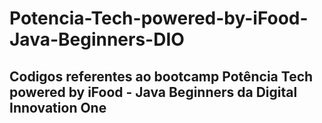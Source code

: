 # Potencia-Tech-powered-by-iFood-Java-Beginners-DIO
## Codigos referentes ao bootcamp Potência Tech powered by iFood - Java Beginners da Digital Innovation One
